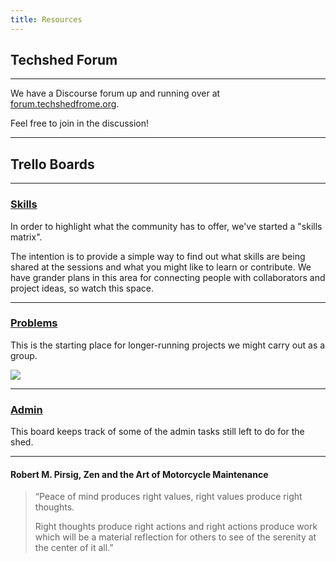 ```yaml
---
title: Resources
---
```

## Techshed Forum

---
We have a Discourse forum up and running over at [forum.techshedfrome.org](https://forum.techshedfrome.org).

Feel free to join in the discussion!

---
## Trello Boards

---
### [Skills](https://trello.com/b/W4NvovnG/skills-matrix)

In order to highlight what the community has to offer, we've started a "skills matrix".  

The intention is to provide a simple way to find out what skills are being shared at the sessions and what you might like to learn or contribute.
We have grander plans in this area for connecting people with collaborators and project ideas, so watch this space.

---
### [Problems](https://trello.com/b/8EllkZqi/techshed-problem-board)

This is the starting place for longer-running projects we might carry out as a group.

![](/images/uploads/sml_how.png)

---
### [Admin](https://trello.com/b/z23NtQ2M/techshed-todo)

This board keeps track of some of the admin tasks still left to do for the shed.


---


#### Robert M. Pirsig, Zen and the Art of Motorcycle Maintenance

> “Peace of mind produces right values, right values produce right thoughts. 
>
> Right thoughts produce right actions and right actions produce work which will be a material reflection for others to see of the serenity at the center of it all.”
